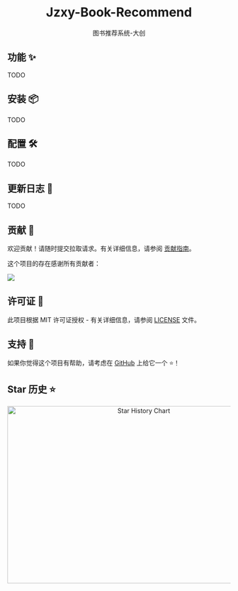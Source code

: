<div align="center">

<h1 align="center">Jzxy-Book-Recommend</h1>

图书推荐系统-大创

</div>

## 功能 ✨

TODO

## 安装 📦

TODO

## 配置 🛠

TODO

## 更新日志 📅

TODO

## 贡献 🤝

欢迎贡献！请随时提交拉取请求。有关详细信息，请参阅 [贡献指南](https://github.com/mcdd1024/jzxy-book-recommend/blob/main/CONTRIBUTING.md)。

这个项目的存在感谢所有贡献者：

<a href="https://github.com/mcdd1024/jzxy-book-recommend/graphs/contributors">
  <img src="https://contrib.rocks/image?repo=mcdd1024/jzxy-book-recommend" />
</a>

## 许可证 📄

此项目根据 MIT 许可证授权 - 有关详细信息，请参阅 [LICENSE](https://github.com/mcdd1024/jzxy-book-recommend/blob/main/LICENSE) 文件。

## 支持 💖

如果你觉得这个项目有帮助，请考虑在 [GitHub](https://github.com/mcdd1024/jzxy-book-recommend) 上给它一个 ⭐️！

## Star 历史 ⭐

<div align="center">

<img src="https://api.star-history.com/svg?repos=mcdd1024/jzxy-book-recommend&type=Date" width="600" height="400" alt="Star History Chart" valign="middle">

</div>
